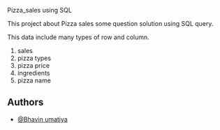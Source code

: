 
Pizza_sales using SQL

This project about Pizza sales some question solution using SQL query.

This data include many types of row and column.

1. sales
2. pizza types
3. pizza price
4. ingredients
5. pizza name




## Authors

- [@Bhavin umatiya](https://github.com/Bhavin-umatiya)

